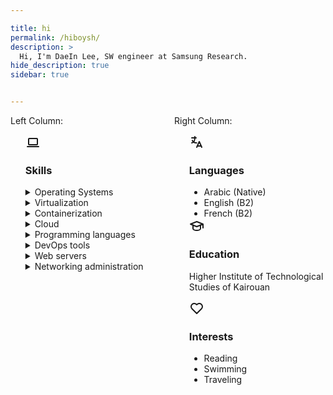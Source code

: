 ```yaml
---

title: hi
permalink: /hiboysh/
description: >
  Hi, I'm DaeIn Lee, SW engineer at Samsung Research.
hide_description: true
sidebar: true


---
```


<style>
    @media (max-width: 600px) {
        /* Apply styles for screens smaller than 600px (e.g., phones) */
        .flex-container {
            flex-direction: column; /* Stack columns vertically */
        }
    }
</style>

<div class="flex-container" style="display: flex;">
    <div style="flex: 1; padding-right: 10px;">
        Left Column:
        <ul>
             <p> <li style="list-style-type: none;">
            <svg xmlns="http://www.w3.org/2000/svg" class="icon icon-tabler icon-tabler-device-laptop" width="24" height="24" viewBox="0 0 24 24" stroke-width="2" stroke="currentColor" fill="none" stroke-linecap="round" stroke-linejoin="round"><path stroke="none" d="M0 0h24v24H0z" fill="none"/><path d="M3 19l18 0" /><path d="M5 6m0 1a1 1 0 0 1 1 -1h12a1 1 0 0 1 1 1v8a1 1 0 0 1 -1 1h-12a1 1 0 0 1 -1 -1z" /></svg> <h3>Skills</h3></p>
            <details>
  <summary>Operating Systems</summary>
  <ul>
    <p>Installation, administration, resource sharing, backup policies</p>
    <li>
      <strong>Linux</strong>: <ul>
        <li>Distros based on: <em>Ubuntu</em>, <em>Debian</em>, <em>Arch</em>
        </li>
        <li>Running Gnu/Linux as a main OS for 3 years</li>
      </ul>
    </li>
    <li>
      <strong>Windows</strong>: <ul>
        <li>Windows <em>7</em>, <em>10</em>, <em>11</em>
        </li>
        <li>Windows Server <em>2016</em>
        </li>
      </ul>
    </li>
  </ul>
</details>
<details>
  <summary>Virtualization</summary>
  <ul>
    <li>
      <strong>Platforms</strong>: VMware Workstation, Qemu, Oracle VirtualBox
    </li>
    <li>
      <strong>Managing</strong>: Vagrant
    </li>
  </ul>
</details>
<details>
  <summary>Containerization</summary>
  <ul>
    <li>
      <strong>Platforms</strong>: Docker, Podman
    </li>
    <li>
      <strong>Managing</strong>: Kubernetes
    </li>
  </ul>
</details>
<details>
  <summary>Cloud</summary>
  <ul>
    <li>AWS</li>
  </ul>
</details>
<details>
  <summary>Programming languages</summary>
  <ul>
    <li>Python</li>
    <li>Java</li>
    <li>JavaScript</li>
  </ul>
</details>
<details>
  <summary>DevOps tools</summary>
  <ul>
    <li>Ansible</li>
    <li>Terraform</li>
    <li>Git, Github, Gitlab</li>
    <li>Jenkins</li>
    <li>Maven</li>
  </ul>
</details>
<details>
  <summary>Web servers</summary>
  <ul>
    <li>Ngnix</li>
    <li>Apache</li>
  </ul>
</details>
<details>
  <summary>Networking administration</summary>
  <ul>
    <li>
      <strong>Protocols</strong>: TCP/IP, DNS, DHCP, SNMP, VLANs, VPNs
    </li>
    <li>
      <strong>Devices</strong>: Routers, switches, firewalls, load balancers
    </li>
    <li>
      <strong>Services</strong>: Routing, NAT, QoS, IPv4/IPv6
    </li>
  </ul>
</details>
            </li>
        </ul>
    </div>
    <div style="flex: 1; padding-left: 10px;">
        Right Column:
<ul style="list-style-type: none;">
  <li>
    <svg xmlns="http://www.w3.org/2000/svg" class="icon icon-tabler icon-tabler-language" width="24" height="24" viewBox="0 0 24 24" stroke-width="2" stroke="currentColor" fill="none" stroke-linecap="round" stroke-linejoin="round"><path stroke="none" d="M0 0h24v24H0z" fill="none"/><path d="M4 5h7" /><path d="M9 3v2c0 4.418 -2.239 8 -5 8" /><path d="M5 9c0 2.144 2.952 3.908 6.7 4" /><path d="M12 20l4 -9l4 9" /><path d="M19.1 18h-6.2" /></svg> <h3>Languages</h3>
    <ul style="list-style-type: disc;">
      <li>Arabic (Native)</li>
      <li>English (B2)</li>
      <li>French (B2)</li>
    </ul>
  </li>
  <li>
    <svg xmlns="http://www.w3.org/2000/svg" class="icon icon-tabler icon-tabler-school" width="24" height="24" viewBox="0 0 24 24" stroke-width="2" stroke="currentColor" fill="none" stroke-linecap="round" stroke-linejoin="round"><path stroke="none" d="M0 0h24v24H0z" fill="none"/><path d="M22 9l-10 -4l-10 4l10 4l10 -4v6" /><path d="M6 10.6v5.4a6 3 0 0 0 12 0v-5.4" /></svg> <h3>Education</h3>
    <p>Higher Institute of Technological Studies of Kairouan</p>
  </li>
  <li>
    <svg xmlns="http://www.w3.org/2000/svg" class="icon icon-tabler icon-tabler-heart" width="24" height="24" viewBox="0 0 24 24" stroke-width="2" stroke="currentColor" fill="none" stroke-linecap="round" stroke-linejoin="round"><path stroke="none" d="M0 0h24v24H0z" fill="none"/><path d="M19.5 12.572l-7.5 7.428l-7.5 -7.428a5 5 0 1 1 7.5 -6.566a5 5 0 1 1 7.5 6.572" /></svg> <h3>Interests</h3>
    <ul style="list-style-type: disc;">
      <li>Reading</li>
      <li>Swimming</li>
      <li>Traveling</li>
    </ul>
  </li>
</ul>
</div>
